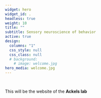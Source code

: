 ```yaml
---
widget: hero
widget_id: .
headless: true
weight: 10
title: ""
subtitle: Sensory neuroscience of behavior
active: true
design:
  columns: "1"
  css_style: null
  css_class: null
  # background:
    # image: welcome.jpg
hero_media: welcome.jpg
---
```


<br>

This will be the website of the **Ackels lab**
